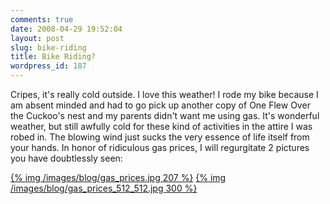 ```yaml
---
comments: true
date: 2008-04-29 19:52:04
layout: post
slug: bike-riding
title: Bike Riding?
wordpress_id: 187
---
```


Cripes, it's really cold outside. I love this weather! I rode my bike because I am absent minded and had to go pick up another copy of One Flew Over the Cuckoo's nest and my parents didn't want me using gas. It's wonderful weather, but still awfully cold for these kind of activities in the attire I was robed in. The blowing wind just sucks the very essence of life itself from your hands. In honor of ridiculous gas prices, I will regurgitate 2 pictures you have doubtlessly seen:

[{% img /images/blog/gas_prices.jpg 207 %}](/images/blog/gas_prices.jpg)
[{% img /images/blog/gas_prices_512_512.jpg 300 %}](/images/blog/gas_prices_512_512.jpg)

